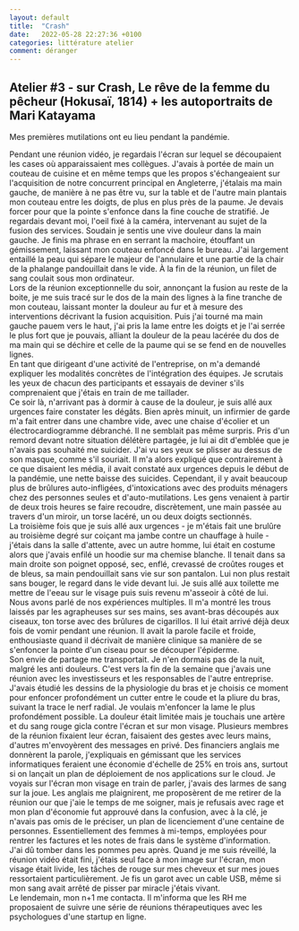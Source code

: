 ```yaml
---
layout: default
title:  "Crash"
date:   2022-05-28 22:27:36 +0100
categories: littérature atelier
comment: déranger
---
```


## Atelier #3 - sur Crash, Le rêve de la femme du pêcheur (Hokusaï, 1814) + les autoportraits de Mari Katayama


Mes premières mutilations ont eu lieu pendant la pandémie.

Pendant une réunion vidéo, je regardais l'écran sur lequel se découpaient les cases où apparaissaient mes collègues. J'avais à portée de main un couteau de cuisine et en même temps que les propos s'échangeaient sur l'acquisition de notre concurrent principal en Angleterre, j'étalais ma main gauche, de manière à ne pas être vu, sur la table et de l'autre main plantais mon couteau entre les doigts, de plus en plus près de la paume. Je devais forcer pour que la pointe s'enfonce dans la fine couche de stratifié. Je regardais devant moi, l'oeil fixé à la caméra, intervenant au sujet de la fusion des services. Soudain je sentis une vive douleur dans la main gauche. Je finis ma phrase en en serrant la machoire, étouffant un gémissement, laissant mon couteau enfoncé dans le bureau. J'ai largement entaillé la peau qui sépare le majeur de l'annulaire et une partie de la chair de la phalange pandouillait dans le vide. À la fin de la réunion, un filet de sang coulait sous mon ordinateur.  
Lors de la réunion exceptionnelle du soir, annonçant la fusion au reste de la boite, je me suis tracé sur le dos de la main des lignes à la fine tranche de mon couteau, laissant monter la douleur au fur et à mesure des interventions décrivant la fusion acquisition. Puis j'ai tourné ma main gauche pauem vers le haut, j'ai pris la lame entre les doigts et je l'ai serrée le plus fort que je pouvais, alliant la douleur de la peau lacérée du dos de ma main qui se déchire et celle de la paume qui se se fend en de nouvelles lignes.  
En tant que dirigeant d'une activité de l'entreprise, on m'a demandé expliquer les modalités concrètes de l'intégration des équipes. Je scrutais les yeux de chacun des participants et essayais de deviner s'ils comprenaient que j'étais en train de me taillader.  
Ce soir là, n'arrivant pas à dormir à cause de la douleur, je suis allé aux urgences faire constater les dégâts. Bien après minuit, un infirmier de garde m'a fait entrer dans une chambre vide, avec une chaise d'écolier et un électrocardiogramme débranché. Il ne semblait pas même surpris. Pris d'un remord devant notre situation délétère partagée, je lui ai dit d'emblée que je n'avais pas souhaité me suicider. J'ai vu ses yeux se plisser au dessus de son masque, comme s'il souriait. Il m'a alors expliqué que contrairement à ce que disaient les média, il avait constaté aux urgences depuis le début de la pandémie, une nette baisse des suicides. Cependant, il y avait beaucoup plus de brûlures auto-infligées, d'intoxications avec des produits ménagers chez des personnes seules et d'auto-mutilations. Les gens venaient à partir de deux trois heures se faire recoudre, discrètement, une main passée au travers d'un miroir, un torse lacéré, un ou deux doigts sectionnés.  
La troisième fois que je suis allé aux urgences - je m'étais fait une brulûre au troisième degré sur coiçant ma jambe contre un chauffage à huile - j'étais dans la salle d'attente, avec un autre homme, lui était en costume alors que j'avais enfilé un hoodie sur ma chemise blanche. Il tenait dans sa main droite son poignet opposé, sec, enflé, crevassé de croûtes rouges et de bleus, sa main pendouillait sans vie sur son pantalon. Lui non plus restait sans bouger, le regard dans le vide devant lui. Je suis allé aux toilette me mettre de l'eeau sur le visage puis suis revenu m'asseoir à côté de lui.  
Nous avons parlé de nos expériences multiples. Il m'a montré les trous laissés par les agrapheuses sur ses mains, ses avant-bras découpés aux ciseaux, ton torse avec des brûlures de cigarillos. Il lui était arrivé déjà deux fois de vomir pendant une réunion. Il avait la parole facile et froide, enthousiaste quand il décrivait de manière clinique sa manière de se s'enfoncer la pointe d'un ciseau pour se découper l'épiderme.  
Son envie de partage me transportait. Je n'en dormais pas de la nuit, malgré les anti douleurs. C'est vers la fin de la semaine que j'avais une réunion avec les investisseurs et les responsables de l'autre entreprise. J'avais étudié les dessins de la physiologie du bras et je choisis ce moment pour enfoncer profondément un cutter entre le coude et la pliure du bras, suivant la trace le nerf radial. Je voulais m'enfoncer la lame le plus profondément possible. La douleur était limitée mais je touchais une artère et du sang rouge gicla contre l'écran et sur mon visage. Plusieurs membres de la réunion fixaient leur écran, faisaient des gestes avec leurs mains, d'autres m'envoyèrent des messages en privé. Des financiers anglais me donnèrent la parole, j'expliquais en gémissant que les services informatiques feraient une économie d'échelle de 25% en trois ans, surtout si on lançait un plan de déploiement de nos applications sur le cloud. Je voyais sur l'écran mon visage en train de parler, j'avais des larmes de sang sur la joue. Les anglais me plaignirent, me proposèrent de me retirer de la réunion our que j'aie le temps de me soigner, mais je refusais avec rage et mon plan d'économie fut approuvé dans la confusion, avec à la clé, je n'avais pas omis de le préciser, un plan de licenciement d'une centaine de personnes. Essentiellement des femmes à mi-temps, employées pour rentrer les factures et les notes de frais dans le système d'information.  
J'ai dû tomber dans les pommes peu après. Quand je me suis réveillé, la réunion vidéo était fini, j'étais seul face à mon image sur l'écran, mon visage était livide, les tâches de rouge sur mes cheveux et sur mes joues ressortaient particulièrement. Je fis un garot avec un cable USB, même si mon sang avait arrêté de pisser par miracle j'étais vivant.  
Le lendemain, mon n+1 me contacta. Il m'informa que les RH me proposaient de suivre une série de réunions thérapeutiques avec les psychologues d'une startup en ligne.  

